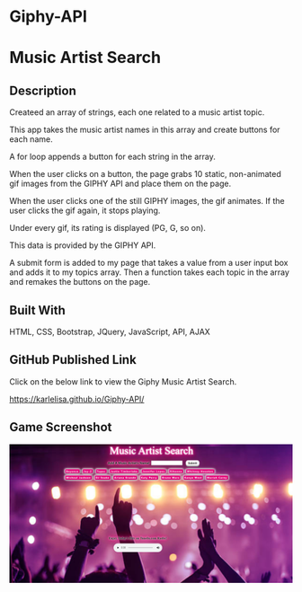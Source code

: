# Giphy-API
# Music Artist Search

## Description

Createed an array of strings, each one related to a music artist topic.

This app takes the music artist names in this array and create buttons for each name.

A for loop appends a button for each string in the array.

When the user clicks on a button, the page grabs 10 static, non-animated gif images from the GIPHY API and place them on the page.

When the user clicks one of the still GIPHY images, the gif animates. If the user clicks the gif again, it stops playing.

Under every gif, its rating is displayed (PG, G, so on).

This data is provided by the GIPHY API.

A submit form is added to my page that takes a value from a user input box and adds it to my topics array. Then a function takes each topic in the array and remakes the buttons on the page.


## Built With

HTML, CSS, Bootstrap, JQuery, JavaScript, API, AJAX


## GitHub Published Link
Click on the below link to view the Giphy Music Artist Search.

https://karlelisa.github.io/Giphy-API/


## Game Screenshot
![My Giphy Music Artist Search Cover Page](/assets/images/my-giphy-music-artist-search-cover-page.png) 

